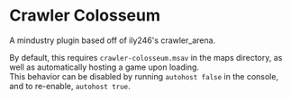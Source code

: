 # Crawler Colosseum

A mindustry plugin based off of ily246's crawler_arena.  

By default, this requires `crawler-colosseum.msav` in the maps directory, as well as automatically hosting a game upon loading.  
This behavior can be disabled by running `autohost false` in the console, and to re-enable, `autohost true`.